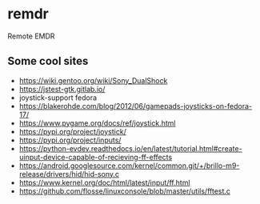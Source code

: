 # remdr
Remote EMDR

## Some cool sites
* https://wiki.gentoo.org/wiki/Sony_DualShock
* https://jstest-gtk.gitlab.io/
* joystick-support fedora
* https://blakerohde.com/blog/2012/06/gamepads-joysticks-on-fedora-17/
* https://www.pygame.org/docs/ref/joystick.html
* https://pypi.org/project/joystick/
* https://pypi.org/project/inputs/
* https://python-evdev.readthedocs.io/en/latest/tutorial.html#create-uinput-device-capable-of-recieving-ff-effects
* https://android.googlesource.com/kernel/common.git/+/brillo-m9-release/drivers/hid/hid-sony.c
* https://www.kernel.org/doc/html/latest/input/ff.html
* https://github.com/flosse/linuxconsole/blob/master/utils/fftest.c


